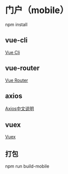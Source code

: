 # 门户（mobile）
npm install

## vue-cli
[Vue Cli](https://cli.vuejs.org/guide/)
## vue-router
[Vue Router](https://router.vuejs.org/zh/guide/)
## axios
[Axios中文说明](https://www.kancloud.cn/yunye/axios/234845)
## vuex
[Vuex](https://vuex.vuejs.org/zh/guide/)
## 打包
npm run build-mobile
